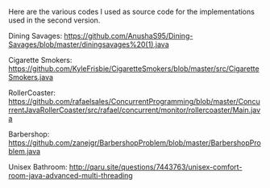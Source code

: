 Here are the various codes I used as source code for the implementations used in the second version.

Dining Savages: https://github.com/AnushaS95/Dining-Savages/blob/master/diningsavages%20(1).java

Cigarette Smokers: https://github.com/KyleFrisbie/CigaretteSmokers/blob/master/src/CigaretteSmokers.java

RollerCoaster: https://github.com/rafaelsales/ConcurrentProgramming/blob/master/ConcurrentJavaRollerCoaster/src/rafael/concurrent/monitor/rollercoaster/Main.java 

Barbershop: https://github.com/zanejgr/BarbershopProblem/blob/master/BarbershopProblem.java

Unisex Bathroom: http://qaru.site/questions/7443763/unisex-comfort-room-java-advanced-multi-threading
